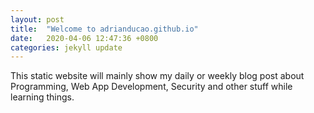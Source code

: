 ```yaml
---
layout: post
title:  "Welcome to adrianducao.github.io"
date:   2020-04-06 12:47:36 +0800
categories: jekyll update
---
```


This static website will mainly show my daily or weekly blog post about Programming, Web App Development, Security and other stuff while learning things.

<!-- {% highlight ruby %}
def print_hi(name)
  puts "Hi, #{name}"
end
print_hi('Tom')
#=> prints 'Hi, Tom' to STDOUT.
{% endhighlight %} -->

<!-- Check out the [Jekyll docs][jekyll-docs] for more info on how to get the most out of Jekyll. File all bugs/feature requests at [Jekyll’s GitHub repo][jekyll-gh]. If you have questions, you can ask them on [Jekyll Talk][jekyll-talk].

[jekyll-docs]: https://jekyllrb.com/docs/home
[jekyll-gh]:   https://github.com/jekyll/jekyll
[jekyll-talk]: https://talk.jekyllrb.com/ -->
